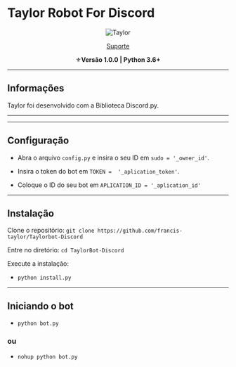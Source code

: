 # Taylor Robot For Discord
<p align="center"><img src="images.png" alt="Taylor"></p>
<p align="center"><a href="https://t.me/RoboTaylor">Suporte</a></p>
<p align="center">⚜️<strong>Versão 1.0.0 | Python 3.6+</strong></p>

* * *
## Informações
Taylor foi desenvolvido com a Biblioteca Discord.py.

* * *
* * *

## Configuração
* Abra o arquivo `config.py` e insira o seu ID em `sudo = '_owner_id'`.

* Insira o token do bot em `TOKEN =  '_aplication_token'`.

* Coloque o ID do seu bot em `APLICATION_ID = '_aplication_id'`

* * *
## Instalação

Clone o repositório:
`git clone https://github.com/francis-taylor/Taylorbot-Discord`

Entre no diretório:
`cd TaylorBot-Discord`

Execute a instalação:

* `python install.py`

* * *
## Iniciando o bot

* `python bot.py`

### ou

* `nohup python bot.py`

